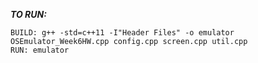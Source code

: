 ***TO RUN:***
    
    BUILD: g++ -std=c++11 -I"Header Files" -o emulator OSEmulator_Week6HW.cpp config.cpp screen.cpp util.cpp
    RUN: emulator
